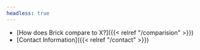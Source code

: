 ```yaml
---
headless: true
---
```


- [How does Brick compare to X?]({{< relref "/comparision" >}})
- [Contact Information]({{< relref "/contact" >}})
<br />
